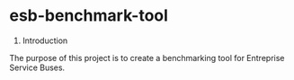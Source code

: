 esb-benchmark-tool
==================

1. Introduction

The purpose of this project is to create a benchmarking tool for Entreprise Service Buses.
